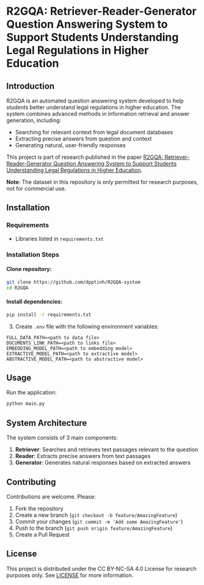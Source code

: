 # R2GQA: Retriever-Reader-Generator Question Answering System to Support Students Understanding Legal Regulations in Higher Education

## Introduction

R2GQA is an automated question answering system developed to help students better understand legal regulations in higher education. The system combines advanced methods in information retrieval and answer generation, including:

- Searching for relevant context from legal document databases
- Extracting precise answers from question and context
- Generating natural, user-friendly responses

This project is part of research published in the paper [R2GQA: Retriever-Reader-Generator Question Answering System to Support Students Understanding Legal Regulations in Higher Education](https://arxiv.org/abs/2409.02840).

**Note**: The dataset in this repository is only permitted for research purposes, not for commercial use.

## Installation

### Requirements
- Libraries listed in `requirements.txt`

### Installation Steps

#### Clone repository:
```bash
git clone https://github.com/dpptinh/R2GQA-system
cd R2GQA
```

#### Install dependencies:
```bash
pip install -r requirements.txt
```

3. Create `.env` file with the following environment variables:
```
FULL_DATA_PATH=<path to data file>
DOCUMENTS_LINK_PATH=<path to links file>
EMBEDDING_MODEL_PATH=<path to embedding model>
EXTRACTIVE_MODEL_PATH=<path to extractive model>
ABSTRACTIVE_MODEL_PATH=<path to abstractive model>
```

## Usage

Run the application:
```bash
python main.py
```

## System Architecture

The system consists of 3 main components:

1. **Retriever**: Searches and retrieves text passages relevant to the question
2. **Reader**: Extracts precise answers from text passages
3. **Generator**: Generates natural responses based on extracted answers

## Contributing

Contributions are welcome. Please:

1. Fork the repository
2. Create a new branch (`git checkout -b feature/AmazingFeature`)
3. Commit your changes (`git commit -m 'Add some AmazingFeature'`)
4. Push to the branch (`git push origin feature/AmazingFeature`)
5. Create a Pull Request

## License

This project is distributed under the CC BY-NC-SA 4.0 License for research purposes only. See [LICENSE](https://creativecommons.org/licenses/by-nc-sa/4.0/) for more information.
